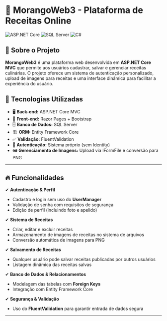 # 🍓 MorangoWeb3 - Plataforma de Receitas Online  

![ASP.NET Core](https://img.shields.io/badge/ASP.NET_Core-6.0-blue?style=for-the-badge&logo=dotnet)
![SQL Server](https://img.shields.io/badge/SQL%20Server-Database-red?style=for-the-badge&logo=microsoftsqlserver)
![C#](https://img.shields.io/badge/C%23-Programming_Language-blueviolet?style=for-the-badge&logo=csharp)

## 📌 Sobre o Projeto  

**MorangoWeb3** é uma plataforma web desenvolvida em **ASP.NET Core MVC** que permite aos usuários cadastrar, salvar e gerenciar receitas culinárias. O projeto oferece um sistema de autenticação personalizado, upload de imagens para receitas e uma interface dinâmica para facilitar a experiência do usuário.  

## 🚀 Tecnologias Utilizadas  

- 🖥 **Back-end:** ASP.NET Core MVC  
- 🎨 **Front-end:** Razor Pages + Bootstrap  
- 🗄 **Banco de Dados:** SQL Server  
- 🏗 **ORM:** Entity Framework Core  
- ✅ **Validação:** FluentValidation  
- 🔐 **Autenticação:** Sistema próprio (sem Identity)  
- 🖼 **Gerenciamento de Imagens:** Upload via IFormFile e conversão para PNG  

---

## 🔥 Funcionalidades  

✔ **Autenticação & Perfil**  
- Cadastro e login sem uso do **UserManager**  
- Validação de senha com requisitos de segurança  
- Edição de perfil (incluindo foto e apelido)  

✔ **Sistema de Receitas**  
- Criar, editar e excluir receitas  
- Armazenamento de imagens de receitas no sistema de arquivos  
- Conversão automática de imagens para PNG  

✔ **Salvamento de Receitas**  
- Qualquer usuário pode salvar receitas publicadas por outros usuários  
- Listagem dinâmica das receitas salvas  

✔ **Banco de Dados & Relacionamentos**  
- Modelagem das tabelas com **Foreign Keys**  
- Integração com Entity Framework Core  

✔ **Segurança & Validação**  
- Uso do **FluentValidation** para garantir entrada de dados segura  

---

